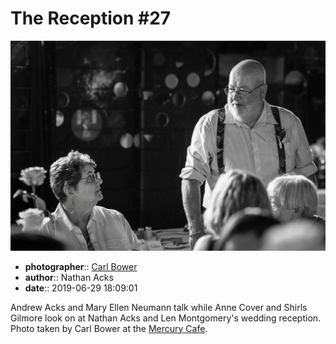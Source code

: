 # The Reception \#27

![Andrew Acks and Mary Ellen Neumann talk](assets/2019-06-29-set-3-the-reception-27.webp)

* **photographer**:: [Carl Bower](https://carlbowerphotos.com)
* **author**:: Nathan Acks
* **date**:: 2019-06-29 18:09:01

Andrew Acks and Mary Ellen Neumann talk while Anne Cover and Shirls Gilmore look on at Nathan Acks and Len Montgomery's wedding reception. Photo taken by Carl Bower at the [Mercury Cafe](http://mercurycafe.com).
